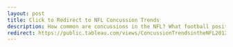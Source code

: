 ```yaml
---
layout: post
title: Click to Redirect to NFL Concussion Trends
description: How common are concussions in the NFL? What football positions are most vulnerable to concussions? How do head injuries and concussions impact playing time and team success?
redirect: https://public.tableau.com/views/ConcussionTrendsintheNFL2012-2015/ConcussionTrendsintheNFL2012-2015draft?:language=en-US&:display_count=n&:origin=viz_share_link
---
```

